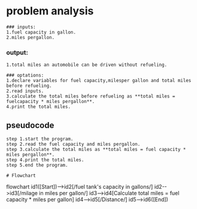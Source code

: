 # problem analysis

    ### inputs:
    1.fuel capacity in gallon.
    2.miles pergallon.

   ###  output:
    1.total miles an automobile can be driven without refueling.

    ### optations:
    1.declare variables for fuel capacity,milesper gallon and total miles before refueling.
    2.read inputs.
    3.calculate the total miles before refueling as **total miles = fuelcapacity * miles pergallon**.
    4.print the total miles.
## pseudocode
    step 1.start the program.
    step 2.read the fuel capacity and miles pergallon.
    step 3.calculate the total miles as **total miles = fuel capacity * miles pergallon**.
    step 4.print the total miles.
    step 5.end the program.

    # Flowchart
flowchart 
id1([Start])-->id2[/fuel tank's capacity in gallons/]
id2-->id3[/milage in miles per gallon/]
id3-->id4[Calculate total miles = fuel capacity * miles per gallon]
id4-->id5[/Distance/]
id5-->id6([End])
